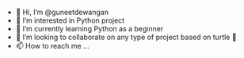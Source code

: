 - 👋 Hi, I’m @guneetdewangan
- 👀 I’m interested in Python project 
- 🌱 I’m currently learning Python as a beginner
- 💞️ I’m looking to collaborate on any type of project based on turtle 🐢 
- 📫 How to reach me ...

<!---
guneetdewangan/guneetdewangan is a ✨ special ✨ repository because its `README.md` (this file) appears on your GitHub profile.
You can click the Preview link to take a look at your changes.
--->
